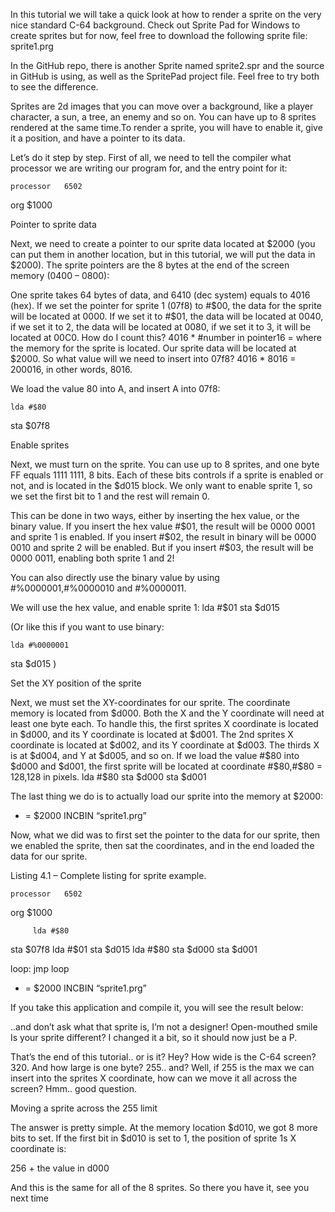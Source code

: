 In this tutorial we will take a quick look at how to render a sprite on the very nice standard C-64 background. Check out Sprite Pad for Windows to create sprites but for now, feel free to download the following sprite file: sprite1.prg

In the GitHub repo, there is another Sprite named sprite2.spr and the source in GitHub is using, as well as the SpritePad project file. Feel free to try both to see the difference.

Sprites are 2d images that you can move over a background, like a player character, a sun, a tree, an enemy and so on. You can have up to 8 sprites rendered at the same time.To render a sprite, you will have to enable it, give it a position, and have a pointer to its data.

Let’s do it step by step. First of all, we need to tell the compiler what processor we are writing our program for, and the entry point for it:

    processor   6502
org    $1000

Pointer to sprite data

Next, we need to create a pointer to our sprite data located at $2000 (you can put them in another location, but in this tutorial, we will put the data in $2000). The sprite pointers are the 8 bytes at the end of the screen memory (0400 – 0800):

One sprite takes 64 bytes of data, and 6410 (dec system) equals to 4016 (hex). If we set the pointer for sprite 1 (07f8) to #$00, the data for the sprite will be located at 0000. If we set it to #$01, the data will be located at 0040, if we set it to 2, the data will be located at 0080, if we set it to 3, it will be located at 00C0. How do I count this? 4016 * #number in pointer16 = where the memory for the sprite is located. Our sprite data will be located at $2000. So what value will we need to insert into 07f8? 4016 * 8016 = 200016, in other words, 8016.

We load the value 80 into A, and insert A into 07f8:

    lda #$80
sta $07f8

Enable sprites

Next, we must turn on the sprite. You can use up to 8 sprites, and one byte FF equals 1111 1111, 8 bits. Each of these bits controls if a sprite is enabled or not, and is located in the $d015 block. We only want to enable sprite 1, so we set the first bit to 1 and the rest will remain 0.

This can be done in two ways, either by inserting the hex value, or the binary value. If you insert the hex value #$01, the result will be 0000 0001 and sprite 1 is enabled. If you insert #$02, the result in binary will be 0000 0010 and sprite 2 will be enabled. But if you insert #$03, the result will be 0000 0011, enabling both sprite 1 and 2!

You can also directly use the binary value by using #%0000001,#%0000010 and #%0000011.

We will use the hex value, and enable sprite 1:
    lda #$01
sta $d015

(Or like this if you want to use binary:

    lda #%0000001
sta $d015
)

Set the XY position of the sprite

Next, we must set the XY-coordinates for our sprite. The coordinate memory is located from $d000. Both the X and the Y coordinate will need at least one byte each. To handle this, the first sprites X coordinate is located in $d000, and its Y coordinate is located at $d001. The 2nd sprites X coordinate is located at $d002, and its Y coordinate at $d003. The thirds X is at $d004, and Y at $d005, and so on. If we load the value #$80 into $d000 and $d001, the first sprite will be located at coordinate #$80,#$80 = 128,128 in pixels.
    lda #$80
sta $d000
sta $d001

The last thing we do is to actually load our sprite into the memory at $2000:
* = $2000
INCBIN “sprite1.prg”

Now, what we did was to first set the pointer to the data for our sprite, then we enabled the sprite, then sat the coordinates, and in the end loaded the data for our sprite.

Listing 4.1 – Complete listing for sprite example.

    processor   6502
org    $1000

         lda #$80
sta $07f8
lda #$01
sta $d015
lda #$80
sta $d000
sta $d001

loop: jmp loop

* = $2000
INCBIN “sprite1.prg”

If you take this application and compile it, you will see the result below:

..and don’t ask what that sprite is, I’m not a designer! Open-mouthed smile
Is your sprite different? I changed it a bit, so it should now just be a P.

That’s the end of this tutorial.. or is it? Hey? How wide is the C-64 screen? 320. And how large is one byte? 255.. and? Well, if 255 is the max we can insert into the sprites X coordinate, how can we move it all across the screen? Hmm.. good question.

Moving a sprite across the 255 limit

The answer is pretty simple. At the memory location $d010, we got 8 more bits to set. If the first bit in $d010 is set to 1, the position of sprite 1s X coordinate is:

256 + the value in d000

And this is the same for all of the 8 sprites.
So there you have it, see you next time 
